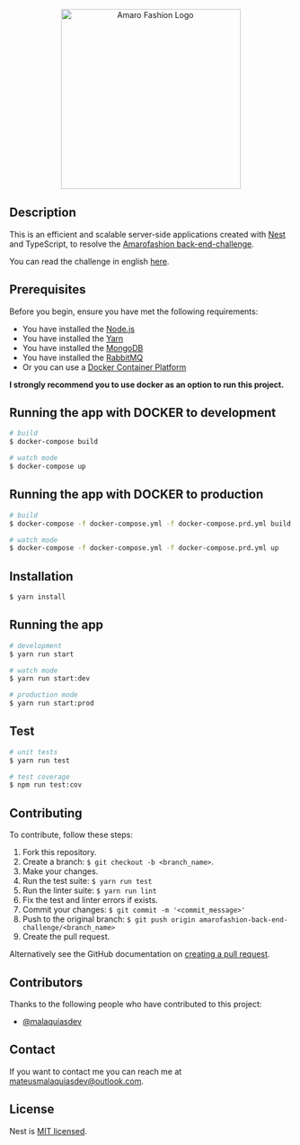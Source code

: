 <p align="center">
  <img src="https://upload.wikimedia.org/wikipedia/commons/5/53/Amaro_logo.png" width="320" alt="Amaro Fashion Logo" />
</p>

## Description

This is an efficient and scalable server-side applications created with [Nest](https://github.com/nestjs/nest) and TypeScript, to resolve the [Amarofashion back-end-challenge](https://github.com/amarofashion/back-end-challenge).

You can read the challenge in english [here](./changelle.md).

## Prerequisites

Before you begin, ensure you have met the following requirements:

- You have installed the [Node.js](https://nodejs.org/en/)
- You have installed the [Yarn](https://yarnpkg.com/getting-started/install)
- You have installed the [MongoDB](https://www.mongodb.com)
- You have installed the [RabbitMQ](https://www.rabbitmq.com)
- Or you can use a [Docker Container Platform](https://www.docker.com)

**I strongly recommend you to use docker as an option to run this project.**

## Running the app with DOCKER to development

```bash
# build
$ docker-compose build

# watch mode
$ docker-compose up
```

## Running the app with DOCKER to production

```bash
# build
$ docker-compose -f docker-compose.yml -f docker-compose.prd.yml build

# watch mode
$ docker-compose -f docker-compose.yml -f docker-compose.prd.yml up
```

## Installation

```bash
$ yarn install
```

## Running the app

```bash
# development
$ yarn run start

# watch mode
$ yarn run start:dev

# production mode
$ yarn run start:prod
```

## Test

```bash
# unit tests
$ yarn run test

# test coverage
$ npm run test:cov
```

## Contributing

To contribute, follow these steps:

1. Fork this repository.
2. Create a branch: `$ git checkout -b <branch_name>`.
3. Make your changes.
4. Run the test suite: `$ yarn run test`
5. Run the linter suite: `$ yarn run lint`
6. Fix the test and linter errors if exists.
7. Commit your changes: `$ git commit -m '<commit_message>'`
8. Push to the original branch: `$ git push origin amarofashion-back-end-challenge/<branch_name>`
9. Create the pull request.

Alternatively see the GitHub documentation on [creating a pull request](https://help.github.com/en/github/collaborating-with-issues-and-pull-requests/creating-a-pull-request).

## Contributors

Thanks to the following people who have contributed to this project:

- [@malaquiasdev](https://github.com/malaquiasdev)

## Contact

If you want to contact me you can reach me at <mateusmalaquiasdev@outlook.com>.

## License

Nest is [MIT licensed](LICENSE).

